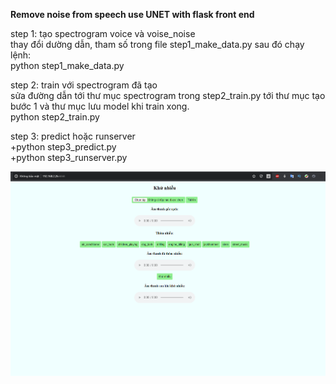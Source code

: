 **Remove noise from speech use UNET with flask front end**  

step 1: tạo spectrogram voice và voise_noise  
thay đổi dường dẫn, tham số trong file step1_make_data.py sau đó chạy lệnh:  
    python step1_make_data.py  

step 2: train với spectrogram đã tạo  
sửa đường dẫn tới thư mục spectrogram trong step2_train.py tới thư mục tạo bước 1
và thư mục lưu model khi train xong.  
    python step2_train.py  

step 3: predict hoặc runserver  
    +python step3_predict.py  
    +python step3_runserver.py  

![alt text](frontend.PNG)
